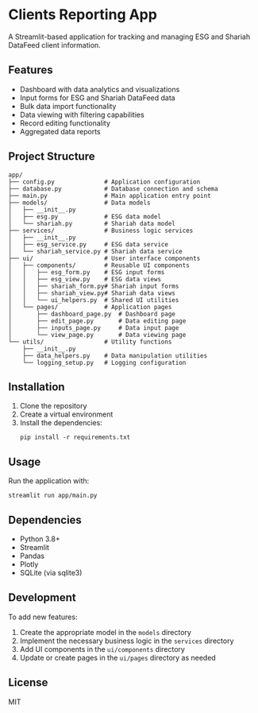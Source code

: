 # Clients Reporting App

A Streamlit-based application for tracking and managing ESG and Shariah DataFeed client information.

## Features

- Dashboard with data analytics and visualizations
- Input forms for ESG and Shariah DataFeed data
- Bulk data import functionality
- Data viewing with filtering capabilities
- Record editing functionality
- Aggregated data reports

## Project Structure

```
app/
├── config.py              # Application configuration
├── database.py            # Database connection and schema
├── main.py                # Main application entry point
├── models/                # Data models
│   ├── __init__.py
│   ├── esg.py             # ESG data model
│   └── shariah.py         # Shariah data model
├── services/              # Business logic services
│   ├── __init__.py
│   ├── esg_service.py     # ESG data service
│   └── shariah_service.py # Shariah data service
├── ui/                    # User interface components
│   ├── components/        # Reusable UI components
│   │   ├── esg_form.py    # ESG input forms
│   │   ├── esg_view.py    # ESG data views
│   │   ├── shariah_form.py# Shariah input forms
│   │   ├── shariah_view.py# Shariah data views
│   │   └── ui_helpers.py  # Shared UI utilities
│   └── pages/             # Application pages
│       ├── dashboard_page.py  # Dashboard page
│       ├── edit_page.py       # Data editing page
│       ├── inputs_page.py     # Data input page
│       └── view_page.py       # Data viewing page
└── utils/                 # Utility functions
    ├── __init__.py
    ├── data_helpers.py    # Data manipulation utilities
    └── logging_setup.py   # Logging configuration
```

## Installation

1. Clone the repository
2. Create a virtual environment
3. Install the dependencies:
   ```
   pip install -r requirements.txt
   ```

## Usage

Run the application with:

```
streamlit run app/main.py
```

## Dependencies

- Python 3.8+
- Streamlit
- Pandas
- Plotly
- SQLite (via sqlite3)

## Development

To add new features:

1. Create the appropriate model in the `models` directory
2. Implement the necessary business logic in the `services` directory
3. Add UI components in the `ui/components` directory
4. Update or create pages in the `ui/pages` directory as needed

## License

MIT 